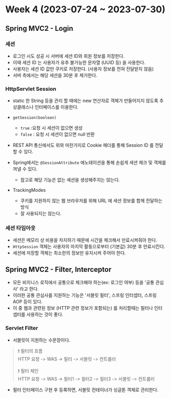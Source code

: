 # Week 4 (2023-07-24 ~ 2023-07-30)

## Spring MVC2 - Login
### 세션
- 로그인 시도 성공 시 서버에 세션 ID와 회원 정보를 저장한다.
- 이때 세션 ID 는 사용자가 유추 불가능한 문자열 (UUID 등) 을 사용한다.
- 사용자는 세션 ID 값만 쿠키로 저장한다. (사용자 정보를 전혀 전달받지 않음)
- 서버 측에서는 해당 세션을 30분 후 제거한다.

### HttpServlet Session
- static 한 String 등을 관리 할 때에는 new 연산자로 객체가 만들어지지 않도록 추상클래스나 인터페이스를 이용한다.
- `getSession(boolean)` 
    - `true` :요청 시 세션이 없으면 생성
    - `false` : 요청 시 세션이 없으면 null 반환

- REST API 통신에서도 위와 마찬가지로 Cookie 헤더를 통해 Session ID 를 전달할 수 있다.

- Spring에서는 `@SessionAttribute` 애노테이션을 통해 손쉽게 세션 체크 및 객체를 꺼낼 수 있다.
    - 참고로 해당 기능은 없는 세션을 생성해주지는 않는다.

- TrackingModes
    - 쿠키를 지원하지 않는 웹 브라우저를 위해 URL 에 세션 정보를 함께 전달하는 방식
    - 잘 사용되지는 않는다.

### 세션 타임아웃
- 세션은 메모리 상 비용을 차지하기 때문에 시간을 체크해서 만료시켜줘야 한다.
- `HttpSession` 객체는 사용자의 마지막 활동으로부터 (기본값) 30분 후 만료시킨다.
- 세션에 저장할 객체는 최소한의 정보만 유지시켜 주어야 한다.

## Spring MVC2 - Filter, Interceptor
- 모든 비지니스 로직에서 공통으로 체크해야 하는(ex: 로그인 여부) 등을 '공통 관심사' 라고 한다.
- 이러한 공통 관심사를 지원하는 기능은 '서블릿 필터', 스프링 인터셉터, 스프링 AOP 등이 있다.
- 이 중 웹과 관련된 정보 (HTTP 관련 정보가 포함되는) 를 처리할때는 필터나 인터셉터를 사용하는 것이 좋다.

### Servlet Filter
- 서블릿이 지원하는 수문장이다.

> ❗ 필터의 흐름 </br>
> HTTP 요청 -> WAS -> 필터 -> 서블릿 -> 컨트롤러 </br></br>
> ❗ 필터 체인 </br>
> HTTP 요청 -> WAS -> 필터1 -> 필터2 -> 필터3 -> 서블릿 -> 컨트롤러

- 필터 인터페이스 구현 후 등록하면, 서블릿 컨테이너가 싱글톤 객체로 관리한다.

